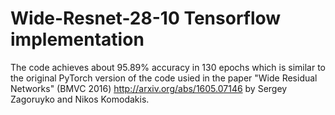 # Wide-Resnet-28-10 Tensorflow implementation

The code achieves about 95.89% accuracy in 130 epochs which is similar to the original PyTorch version of the code usied in the paper "Wide Residual Networks" (BMVC 2016) http://arxiv.org/abs/1605.07146 by Sergey Zagoruyko and Nikos Komodakis.
